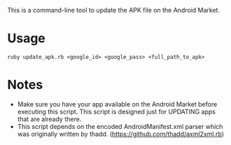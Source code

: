 This is a command-line tool to update the APK file on the Android Market.

# Usage

    ruby update_apk.rb <google_id> <google_pass> <full_path_to_apk>

# Notes

* Make sure you have your app available on the Android Market before executing this script. This script is designed just for UPDATING apps that are already there.
* This script depends on the encoded AndroidManifest.xml parser which was originally written by thadd. (https://github.com/thadd/axml2xml.rb)
